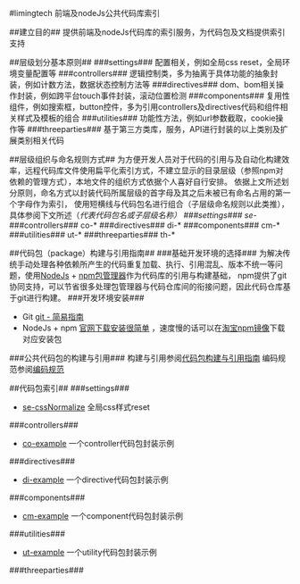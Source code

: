 #limingtech 前端及nodeJs公共代码库索引

##建立目的##
提供前端及nodeJs代码库的索引服务，为代码包及文档提供索引支持

##层级划分基本原则##
###settings###
配置相关，例如全局css reset，全局环境变量配置等
###controllers###
逻辑控制类，多为抽离于具体功能的抽象封装，例如计数方法，数据状态控制方法等
###directives###
dom、bom相关操作封装，例如跨平台touch事件封装，滚动位置检测
###components###
复用性组件，例如搜索框，button控件，多为引用controllers及directives代码和组件相关样式及模板的组合
###utilities###
功能性方法，例如url参数截取，cookie操作等
###threeparties###
基于第三方类库，服务，API进行封装的以上类别及扩展类别相关代码 

##层级组织与命名规则方式##
为方便开发人员对于代码的引用与及自动化构建效率，远程代码库文件使用扁平化索引方式，不建立显示的目录层级（参照npm对依赖的管理方式），本地文件的组织方式依据个人喜好自行安排。
依据上文所述划分原则，命名方式以封装代码所属层级的首字母及其之后未被已有命名占用的第一个字母作为索引，
使用短横线与代码包名进行组合（子层级命名规则以此类推），具体参阅下文所述（*代表代码包名或子层级名称）
###settings###
se-*
###controllers###
co-*
###directives###
di-*
###components###
cm-*
###utilities###
ut-*
###threeparties###
th-*

##代码包（package）构建与引用指南##
###基础开发环境的选择###
为解决传统手动处理各种依赖所产生的代码重复加载、执行、引用混乱、版本不统一等问题，使用[NodeJs](https://nodejs.org/en/) + [npm包管理器](https://www.npmjs.com/)作为代码库的引用与构建基础，
npm提供了git协同支持，可以节省很多处理包管理器与代码仓库间的衔接问题，因此代码仓库基于git进行构建。
###开发环境安装###
* Git [git - 简易指南](http://www.bootcss.com/p/git-guide/)
* NodeJs + npm [官网下载安装很简单](https://nodejs.org/en/) ，速度慢的话可以在[淘宝npm镜像](https://npm.taobao.org/)下载对应安装包

###公共代码包的构建与引用###
构建与引用参阅[代码包构建与引用指南](https://github.com/limingtech-front-end/codebase-index/blob/master/documents/%E4%BB%A3%E7%A0%81%E5%8C%85%E6%9E%84%E5%BB%BA%E4%B8%8E%E5%BC%95%E7%94%A8%E6%8C%87%E5%8D%97.md)
编码规范参阅[编码规范](https://github.com/limingtech-front-end/codebase-index/blob/master/documents/%E7%BC%96%E7%A0%81%E8%A7%84%E8%8C%83.md)

##代码包索引##
###settings###
* [se-cssNormalize](https://github.com/limingtech-front-end/se-cssNormalize) 全局css样式reset

###controllers###
* [co-example](https://github.com/limingtech-front-end/co-example) 一个controller代码包封装示例

###directives###
* [di-example](https://github.com/limingtech-front-end/di-example) 一个directive代码包封装示例

###components###
* [cm-example](https://github.com/limingtech-front-end/di-example) 一个component代码包封装示例

###utilities###
* [ut-example](https://github.com/limingtech-front-end/ut-example) 一个utility代码包封装示例

###threeparties###










